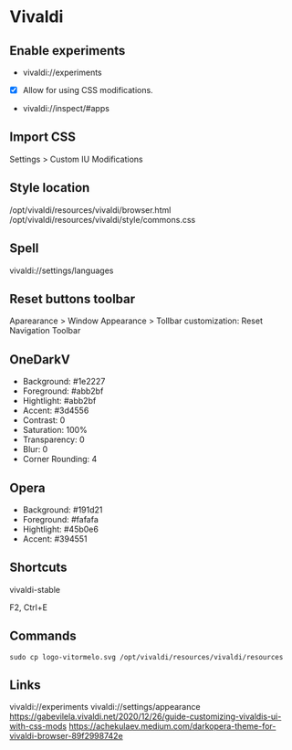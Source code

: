# Vivaldi

## Enable experiments
- vivaldi://experiments
- [x] Allow for using CSS modifications.
- vivaldi://inspect/#apps

## Import CSS
Settings > Custom IU Modifications

## Style location
/opt/vivaldi/resources/vivaldi/browser.html
/opt/vivaldi/resources/vivaldi/style/commons.css

## Spell
vivaldi://settings/languages

## Reset buttons toolbar
Aparearance > Window Appearance > Tollbar customization: Reset Navigation Toolbar

## OneDarkV
- Background: #1e2227
- Foreground: #abb2bf
- Hightlight: #abb2bf
- Accent: #3d4556
- Contrast: 0
- Saturation: 100%
- Transparency: 0
- Blur: 0
- Corner Rounding: 4

## Opera
- Background: #191d21
- Foreground: #fafafa
- Hightlight: #45b0e6
- Accent: #394551

## Shortcuts
vivaldi-stable

F2, Ctrl+E

## Commands
`sudo cp logo-vitormelo.svg /opt/vivaldi/resources/vivaldi/resources`


## Links
vivaldi://experiments
vivaldi://settings/appearance
https://gabevilela.vivaldi.net/2020/12/26/guide-customizing-vivaldis-ui-with-css-mods
https://achekulaev.medium.com/darkopera-theme-for-vivaldi-browser-89f2998742e
